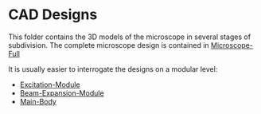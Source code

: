 # CAD Designs

This folder contains the 3D models of the microscope in several stages of subdivision. The complete microscope design is contained in [Microscope-Full](https://github.com/Joshedwards222/LifeHack/blob/master/Designs/CAD/Main-Body.step)

It is usually easier to interrogate the designs on a modular level:
* [Excitation-Module](https://github.com/Joshedwards222/LifeHack/blob/master/Designs/CAD/Excitation-Module.step)
* [Beam-Expansion-Module](https://github.com/Joshedwards222/LifeHack/blob/master/Designs/CAD/Beam-Expansion-Module.step)
* [Main-Body](https://github.com/Joshedwards222/LifeHack/blob/master/Designs/CAD/Main-Body.step)
